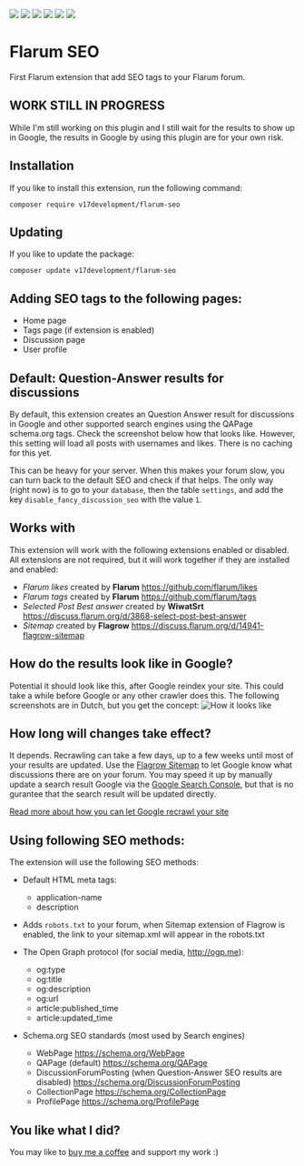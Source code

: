 ![](https://img.shields.io/github/issues/v17development/flarum-seo.svg) ![](https://img.shields.io/github/forks/v17development/flarum-seo.svg) ![](https://img.shields.io/github/stars/v17development/flarum-seo.svg) ![](https://img.shields.io/github/license/v17development/flarum-seo.svg) ![](https://img.shields.io/packagist/v/v17development/flarum-seo.svg) ![](https://img.shields.io/github/contributors/v17development/flarum-seo.svg)

# Flarum SEO
First Flarum extension that add SEO tags to your Flarum forum.

## WORK STILL IN PROGRESS
While I'm still working on this plugin and I still wait for the results to show up in Google, the results in Google by using this plugin are for your own risk.

## Installation
If you like to install this extension, run the following command:
```
composer require v17development/flarum-seo
```

## Updating
If you like to update the package:
```
composer update v17development/flarum-seo
```

## Adding SEO tags to the following pages:
- Home page
- Tags page (if extension is enabled)
- Discussion page
- User profile

## Default: Question-Answer results for discussions
By default, this extension creates an Question Answer result for discussions in Google and other supported search engines using the QAPage schema.org tags. Check the screenshot below how that looks like. However, this setting will load all posts with usernames and likes. There is no caching for this yet. 

This can be heavy for your server. When this makes your forum slow, you can turn back to the default SEO and check if that helps. The only way (right now) is to go to your ``database``, then the table ``settings``, and add the key ``disable_fancy_discussion_seo`` with the value ``1``.

## Works with
This extension will work with the following extensions enabled or disabled. All extensions are not required, but it will work together if they are installed and enabled:
- *Flarum likes* created by **Flarum** https://github.com/flarum/likes
- *Flarum tags* created by **Flarum** https://github.com/flarum/tags
- *Selected Post Best answer* created by **WiwatSrt** https://discuss.flarum.org/d/3868-select-post-best-answer
- *Sitemap* created by **Flagrow** https://discuss.flarum.org/d/14941-flagrow-sitemap

## How do the results look like in Google?
Potential it should look like this, after Google reindex your site. This could take a while before Google or any other crawler does this. The following screenshots are in Dutch, but you get the concept:
![How it looks like](https://i.ibb.co/BtwR4Zn/preview.png)

## How long will changes take effect?
It depends. Recrawling can take a few days, up to a few weeks until most of your results are updated. Use the [Flagrow Sitemap](https://discuss.flarum.org/d/14941-flagrow-sitemap) to let Google know what discussions there are on your forum. You may speed it up by manually update a search result Google via the [Google Search Console](https://search.google.com/search-console/about), but that is no gurantee that the search result will be updated directly.

[Read more about how you can let Google recrawl your site](https://support.google.com/webmasters/answer/6065812)

## Using following SEO methods:
The extension will use the following SEO methods:
- Default HTML meta tags:
  - application-name
  - description
- Adds ``robots.txt`` to your forum, when Sitemap extension of Flagrow is enabled, the link to your sitemap.xml will appear in the robots.txt
- The Open Graph protocol (for social media, http://ogp.me):
  - og:type
  - og:title
  - og:description
  - og:url
  - article:published_time
  - article:updated_time
 
- Schema.org SEO standards (most used by Search engines)
  - WebPage https://schema.org/WebPage
  - QAPage (default) https://schema.org/QAPage
  - DiscussionForumPosting (when Question-Answer SEO results are disabled) https://schema.org/DiscussionForumPosting
  - CollectionPage https://schema.org/CollectionPage
  - ProfilePage https://schema.org/ProfilePage

## You like what I did?
You may like to [buy me a coffee](https://www.buymeacoffee.com/jaspervriends) and support my work :)
